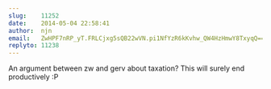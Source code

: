 ```yaml
---
slug:    11252
date:    2014-05-04 22:58:41
author:  njn
email:   ZwHPF7nRP_yT.FRLCjxg5sQB22wVN.pi1NfYzR6kKvhw_QW4HzHmwY8TxyqQ==
replyto: 11238
---
```


An argument between zw and gerv about taxation? This will surely end
productively :P
